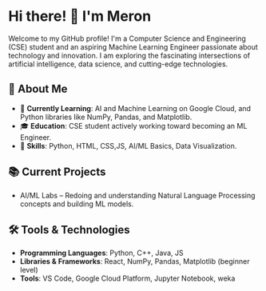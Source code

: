 # Hi there!  👋  I'm Meron

Welcome to my GitHub profile! I'm a Computer Science and Engineering (CSE) student  and 
an  aspiring Machine Learning Engineer passionate about technology and innovation. 
I am exploring the fascinating intersections of artificial intelligence, data science, and cutting-edge technologies.

## 🚀 About Me

- 🌱 **Currently Learning**: AI and Machine Learning on Google Cloud, and Python libraries like NumPy, Pandas, and Matplotlib.
- 🎓 **Education**: CSE student actively working toward becoming an ML Engineer.
- 🔧 **Skills**:  Python,  HTML, CSS,JS,  AI/ML Basics, Data Visualization.


## 📚 Current Projects

- AI/ML Labs – Redoing and understanding Natural Language Processing concepts and building ML models.

## 🛠️ Tools & Technologies

- **Programming Languages**: Python, C++, Java, JS
- **Libraries & Frameworks**: React, NumPy, Pandas, Matplotlib (beginner level)
- **Tools**: VS Code, Google Cloud Platform, Jupyter Notebook, weka



